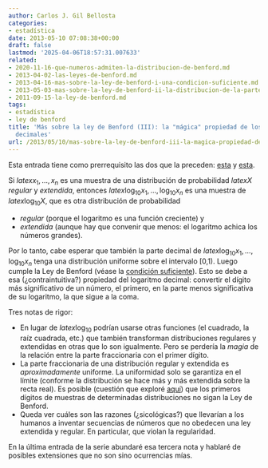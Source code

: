 ```yaml
---
author: Carlos J. Gil Bellosta
categories:
- estadística
date: 2013-05-10 07:08:38+00:00
draft: false
lastmod: '2025-04-06T18:57:31.007633'
related:
- 2020-11-16-que-numeros-admiten-la-distribucion-de-benford.md
- 2013-04-02-las-leyes-de-benford.md
- 2013-04-16-mas-sobre-la-ley-de-benford-i-una-condicion-suficiente.md
- 2013-05-03-mas-sobre-la-ley-de-benford-ii-la-distribucion-de-la-parte-fraccionaria.md
- 2011-09-15-la-ley-de-benford.md
tags:
- estadística
- ley de benford
title: 'Más sobre la ley de Benford (III): la "mágica" propiedad de los logaritmos
  decimales'
url: /2013/05/10/mas-sobre-la-ley-de-benford-iii-la-magica-propiedad-de-los-logaritmos-decimales/
---
```


Esta entrada tiene como prerrequisito las dos que la preceden: [esta](https://datanalytics.com/2013/04/16/mas-sobre-la-ley-de-benford-i-una-condicion-suficiente/) y [esta](https://datanalytics.com/2013/04/16/mas-sobre-la-ley-de-benford-i-una-condicion-suficiente/).

Si $latex x_1, \dots, x_n$ es una muestra de una distribución de probabilidad $latex X$ _regular_ y _extendida_, entonces $latex \log_{10}x_1, \dots, \log_{10}x_n$ es una muestra de $latex \log_{10}X$, que es otra distribución de probabilidad

* _regular_ (porque el logaritmo es una función creciente) y
* _extendida_ (aunque hay que convenir que menos: el logaritmo achica los números grandes).

Por lo tanto, cabe esperar que también la parte decimal de $latex \log_{10}x_1, \dots, \log_{10}x_n$ tenga una distribución uniforme sobre el intervalo [0,1). Luego cumple la Ley de Benford (véase la [condición suficiente](https://datanalytics.com/2013/04/16/mas-sobre-la-ley-de-benford-i-una-condicion-suficiente/)). Esto se debe a esa (¿contraintuitiva?) propiedad del logaritmo decimal: convertir el dígito más significativo de un número, el primero, en la parte menos significativa de su logaritmo, la que sigue a la coma.

Tres notas de rigor:

* En lugar de $latex \log_{10}$ podrían usarse otras funciones (el cuadrado, la raíz cuadrada, etc.) que también transforman distribuciones regulares y extendidas en otras que lo son igualmente. Pero se perdería la _magia_ de la relación entre la parte fraccionaria con el primer dígito.
* La parte fraccionaria de una distribución regular y extendida es _aproximadamente_ uniforme. La uniformidad solo se garantiza en el límite (conforme la distribución se hace más y más extendida sobre la recta real). Es posible (cuestión que exploré [aquí](https://datanalytics.com/2011/09/15/la-ley-de-benford/)) que los primeros dígitos de muestras de determinadas distribuciones no sigan la Ley de Benford.
* Queda ver cuáles son las razones (¿sicológicas?) que llevarían a los humanos a inventar secuencias de números que no obedecen una ley extendida y regular. En particular, que violan la regularidad.

En la última entrada de la serie abundaré esa tercera nota y hablaré de posibles extensiones que no son sino ocurrencias mías.